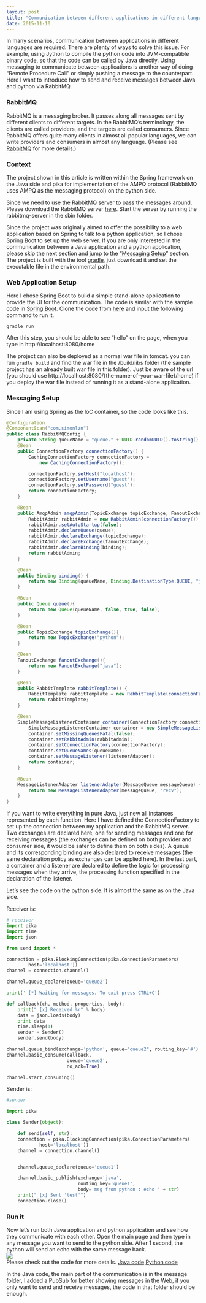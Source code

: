 ```yaml
---
layout: post
title: "Communication between different applications in different languages"
date: 2015-11-10
---
```

In many scenarios, communication between applications in different languages are required. There are plenty of ways to solve this issue. For example, using Jython to compile the python code into JVM-compatible binary code, so that the code can be called by Java directly. Using messaging to communicate between applications is another way of doing “Remote Procedure Call” or simply pushing a message to the counterpart. Here I want to introduce how to send and receive messages between Java and python via RabbitMQ.

<h3>RabbitMQ</h3>
RabbitMQ is a messaging broker. It passes along all messages sent by different clients to different targets. In the RabbitMQ’s terminology, the clients are called providers, and the targets are called consumers. Since RabbitMQ offers quite many clients in almost all popular languages, we can write providers and consumers in almost any language. (Please see <a href="https://www.rabbitmq.com/features.html">RabbitMQ</a> for more details.)

<h3>Context</h3>
The project shown in this article is written within the Spring framework on the Java side and pika for implementation of the AMPQ protocol (RabbitMQ uses AMPQ as the messaging protocol) on the python side. 

Since we need to use the RabbitMQ server to pass the messages around. Please download the RabbitMQ server <a href="https://www.rabbitmq.com/download.html">here</a>. Start the server by running the rabbitmq-server in the sbin folder.

Since the project was originally aimed to offer the possibility to a web application based on Spring to talk to a python application, so I chose Spring Boot to set up the web server. If you are only interested in the communication between a Java application and a python application, please skip the next section and jump to the <a href="#main_content">“Messaging Setup”</a> section. The project is built with the tool [gradle](https://gradle.org/), just download it and set the executable file in the environmental path.

<h3>Web Application Setup</h3>
Here I chose Spring Boot to build a simple stand-alone application to provide the UI for the communication. The code is similar with the sample code in <a href="http://spring.io/guides/gs/serving-web-content/">Spring Boot</a>. Clone the code from <a href="https://github.com/simonlzn/SpringWithGradle">here</a> and input the following command to run it. 

``` gradle run ```

After this step, you should be able to see “hello” on the page, when you type in http://localhost:8080/home

The project can also be deployed as a normal war file in tomcat. you can run  ``` gradle build ``` and find the war file in the /build/libs folder (the sample project has an already built war file in this folder). Just be aware of the url (you should use http://localhost:8080/{the-name-of-your-war-file}/home) if you deploy the war file instead of running it as a stand-alone application.

<h3 id="main_content">Messaging Setup</h3>
Since I am using Spring as the IoC container, so the code looks like this.

``` java
@Configuration
@ComponentScan("com.simonlzn")
public class RabbitMQConfig {
    private String queueName = "queue." + UUID.randomUUID().toString().replace("-","");
    @Bean
    public ConnectionFactory connectionFactory() {
        CachingConnectionFactory connectionFactory =
            new CachingConnectionFactory();

        connectionFactory.setHost("localhost");
        connectionFactory.setUsername("guest");
        connectionFactory.setPassword("guest");
        return connectionFactory;
    }

    @Bean
    public AmqpAdmin amqpAdmin(TopicExchange topicExchange, FanoutExchange fanoutExchange, Queue queue, Binding binding) {
        RabbitAdmin rabbitAdmin = new RabbitAdmin(connectionFactory());
        rabbitAdmin.setAutoStartup(false);
        rabbitAdmin.declareQueue(queue);
        rabbitAdmin.declareExchange(topicExchange);
        rabbitAdmin.declareExchange(fanoutExchange);
        rabbitAdmin.declareBinding(binding);
        return rabbitAdmin;
    }

    @Bean
    public Binding binding() {
        return new Binding(queueName, Binding.DestinationType.QUEUE, "java", "queue1",null);
    }

    @Bean
    public Queue queue(){
        return new Queue(queueName, false, true, false);
    }

    @Bean
    public TopicExchange topicExchange(){
        return new TopicExchange("python");
    }

    @Bean
    FanoutExchange fanoutExchange(){
        return new FanoutExchange("java");
    }

    @Bean
    public RabbitTemplate rabbitTemplate() {
        RabbitTemplate rabbitTemplate = new RabbitTemplate(connectionFactory());
        return rabbitTemplate;
    }

    @Bean
	SimpleMessageListenerContainer container(ConnectionFactory connectionFactory, MessageListenerAdapter listenerAdapter, RabbitAdmin rabbitAdmin) throws IOException {
		SimpleMessageListenerContainer container = new SimpleMessageListenerContainer();
        container.setMissingQueuesFatal(false);
        container.setRabbitAdmin(rabbitAdmin);
		container.setConnectionFactory(connectionFactory);
		container.setQueueNames(queueName);
		container.setMessageListener(listenerAdapter);
		return container;
	}

	@Bean
	MessageListenerAdapter listenerAdapter(MessageQueue messageQueue) {
        return new MessageListenerAdapter(messageQueue, "recv");
	}
}
```

If you want to write everything in pure Java, just new all instances represented by each function.
Here I have defined the ConnectionFactory to set up the connection between my application and the RabbitMQ server. Two exchanges are declared here, one for sending messages and one for receiving messages (the exchanges can be defined on both provider and consumer side, it would be safer to define them on both sides). A queue and its corresponding binding are also declared to receive messages (the same declaration policy as exchanges can be applied here). In the last part, a container and a listener are declared to define the logic for processing messages when they arrive, the processing function specified in the declaration of the listener. 

Let’s see the code on the python side. 
It is almost the same as on the Java side. 

Receiver is:

``` python
# receiver
import pika
import time
import json

from send import *

connection = pika.BlockingConnection(pika.ConnectionParameters(
        host='localhost'))
channel = connection.channel()

channel.queue_declare(queue='queue2')

print(' [*] Waiting for messages. To exit press CTRL+C')

def callback(ch, method, properties, body):
    print(" [x] Received %r" % body)
    data = json.loads(body)
    print data
    time.sleep(1)
    sender = Sender()
    sender.send(body)

channel.queue_bind(exchange='python', queue="queue2", routing_key='#')
channel.basic_consume(callback,
                      queue='queue2',
                      no_ack=True)

channel.start_consuming()

```

Sender is:

``` python
#sender

import pika

class Sender(object):

    def send(self, str):
	connection = pika.BlockingConnection(pika.ConnectionParameters(
        	host='localhost'))
	channel = connection.channel()


	channel.queue_declare(queue='queue1')

	channel.basic_publish(exchange='java',
        	              routing_key='queue1',
                	      body='msg from python : echo ' + str)
	print(" [x] Sent 'test'")
	connection.close()
```

<h3>Run it</h3>
Now let’s run both Java application and python application and see how they communicate with each other.
Open the main page and then type in any message you want to send to the python side. After 1 second, the python will send an echo with the same message back.
<div>
    <img src="/images/post/java_python_comm.png" />
</div>
Please check out the code for more details. 
<a href="https://github.com/simonlzn/SpringWithRabbitMQ">Java code</a>  <a href="https://github.com/simonlzn/PythonRabbitMQTest">Python code</a>

In the Java code, the main part of the communication is in the message folder, I added a PubSub for better showing messages in the Web, if you only want to send and receive messages, the code in that folder should be enough.
